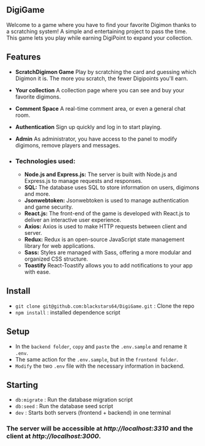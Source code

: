 ## DigiGame

Welcome to a game where you have to find your favorite Digimon thanks to a scratching system! A simple and entertaining project to pass the time. This game lets you play while earning DigiPoint to expand your collection.

## Features

- **ScratchDigimon Game** Play by scratching the card and guessing which Digimon it is. The more you scratch, the fewer Digipoints you'll earn.

- **Your collection** A collection page where you can see and buy your favorite digimons.

- **Comment Space** A real-time comment area, or even a general chat room.

- **Authentication** Sign up quickly and log in to start playing.

- **Admin** As administrator, you have access to the panel to modify digimons, remove players and messages.

- ### Technologies used:

  - **Node.js and Express.js:** The server is built with Node.js and Express.js to manage requests and responses.
  - **SQL:** The database uses SQL to store information on users, digimons and more.
  - **Jsonwebtoken:** Jsonwebtoken is used to manage authentication and game security.
  - **React.js:** The front-end of the game is developed with React.js to deliver an interactive user experience.
  - **Axios:** Axios is used to make HTTP requests between client and server.
  - **Redux:** Redux is an open-source JavaScript state management library for web applications.
  - **Sass:** Styles are managed with Sass, offering a more modular and organized CSS structure.
  - **Toastify** React-Toastify allows you to add notifications to your app with ease.

## Install

- `git clone git@github.com:blackstars64/DigiGame.git` : Clone the repo
- `npm install` : installed dependence script

## Setup

- In the `backend folder`, `copy` and `paste` the `.env.sample` and rename it `.env`.
- The same action for the `.env.sample`, but in the `frontend folder`.
- `Modify` the two `.env` file with the necessary information in backend.

## Starting

- `db:migrate` : Run the database migration script
- `db:seed` : Run the database seed script
- `dev` : Starts both servers (frontend + backend) in one terminal

### The server will be accessible at _http://localhost:3310_ and the client at _http://localhost:3000_.
